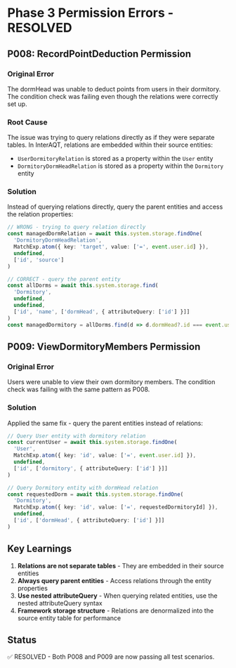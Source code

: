 # Phase 3 Permission Errors - RESOLVED

## P008: RecordPointDeduction Permission

### Original Error
The dormHead was unable to deduct points from users in their dormitory. The condition check was failing even though the relations were correctly set up.

### Root Cause
The issue was trying to query relations directly as if they were separate tables. In InterAQT, relations are embedded within their source entities:
- `UserDormitoryRelation` is stored as a property within the `User` entity
- `DormitoryDormHeadRelation` is stored as a property within the `Dormitory` entity

### Solution
Instead of querying relations directly, query the parent entities and access the relation properties:

```typescript
// WRONG - trying to query relation directly
const managedDormRelation = await this.system.storage.findOne(
  'DormitoryDormHeadRelation',
  MatchExp.atom({ key: 'target', value: ['=', event.user.id] }),
  undefined,
  ['id', 'source']
)

// CORRECT - query the parent entity
const allDorms = await this.system.storage.find(
  'Dormitory',
  undefined,
  undefined,
  ['id', 'name', ['dormHead', { attributeQuery: ['id'] }]]
)
const managedDormitory = allDorms.find(d => d.dormHead?.id === event.user.id)
```

## P009: ViewDormitoryMembers Permission  

### Original Error
Users were unable to view their own dormitory members. The condition check was failing with the same pattern as P008.

### Solution
Applied the same fix - query the parent entities instead of relations:

```typescript
// Query User entity with dormitory relation
const currentUser = await this.system.storage.findOne(
  'User',
  MatchExp.atom({ key: 'id', value: ['=', event.user.id] }),
  undefined,
  ['id', ['dormitory', { attributeQuery: ['id'] }]]
)

// Query Dormitory entity with dormHead relation
const requestedDorm = await this.system.storage.findOne(
  'Dormitory',
  MatchExp.atom({ key: 'id', value: ['=', requestedDormitoryId] }),
  undefined,
  ['id', ['dormHead', { attributeQuery: ['id'] }]]
)
```

## Key Learnings

1. **Relations are not separate tables** - They are embedded in their source entities
2. **Always query parent entities** - Access relations through the entity properties
3. **Use nested attributeQuery** - When querying related entities, use the nested attributeQuery syntax
4. **Framework storage structure** - Relations are denormalized into the source entity table for performance

## Status
✅ RESOLVED - Both P008 and P009 are now passing all test scenarios.